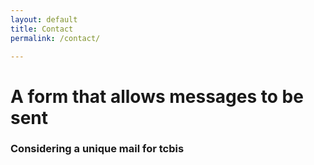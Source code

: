 ```yaml
---
layout: default
title: Contact
permalink: /contact/

---
```


# A form that allows messages to be sent
### Considering a unique mail for tcbis